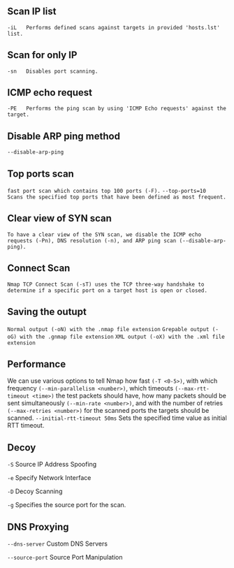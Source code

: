 ## Scan IP list
 `-iL	Performs defined scans against targets in provided 'hosts.lst' list.`

## Scan for only IP
 `-sn	Disables port scanning.`

## ICMP echo request
 `-PE	Performs the ping scan by using 'ICMP Echo requests' against the target.`

## Disable ARP ping method
 `--disable-arp-ping`

## Top ports scan
  `fast port scan which contains top 100 ports (-F).`
  `--top-ports=10	Scans the specified top ports that have been defined as most frequent.`
   
## Clear view of SYN scan
  `To have a clear view of the SYN scan, we disable the ICMP echo requests (-Pn), DNS resolution (-n), and ARP ping scan (--disable-arp-ping).`

## Connect Scan
 `Nmap TCP Connect Scan (-sT) uses the TCP three-way handshake to determine if a specific port on a target host is open or closed.`

## Saving the outupt
   `Normal output (-oN) with the .nmap file extension`
   `Grepable output (-oG) with the .gnmap file extension`
   `XML output (-oX) with the .xml file extension`

## Performance

We can use various options to tell Nmap how fast `(-T <0-5>)`, with which frequency `(--min-parallelism <number>)`, which timeouts `(--max-rtt-timeout <time>)` the test packets should have, how many packets should be sent simultaneously `(--min-rate <number>)`, and with the number of retries `(--max-retries <number>)` for the scanned ports the targets should be scanned.
`--initial-rtt-timeout 50ms` 	Sets the specified time value as initial RTT timeout.

## Decoy

`-S` Source IP Address Spoofing

`-e` Specify Network Interface

`-D` Decoy Scanning

`-g`	Specifies the source port for the scan.

## DNS Proxying 

`--dns-server` Custom DNS Servers 

`--source-port` Source Port Manipulation 

